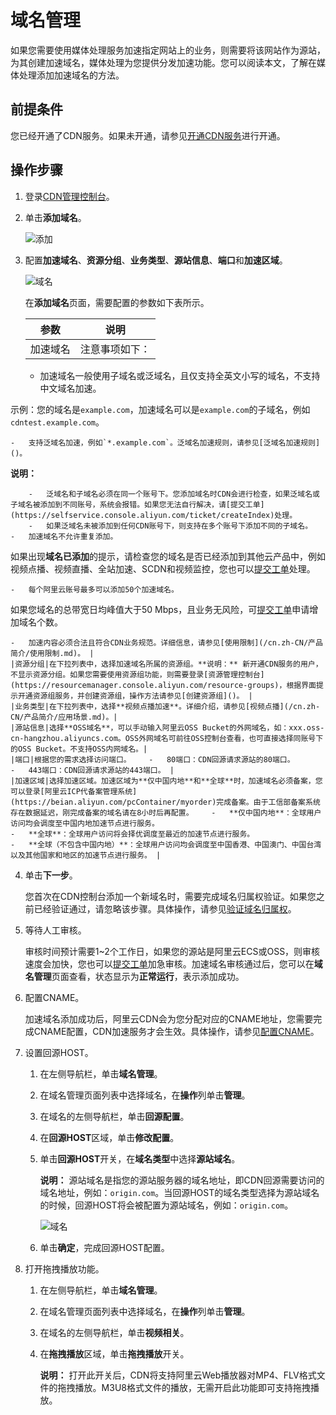# 域名管理

如果您需要使用媒体处理服务加速指定网站上的业务，则需要将该网站作为源站，为其创建加速域名，媒体处理为您提供分发加速功能。您可以阅读本文，了解在媒体处理添加加速域名的方法。

## 前提条件

您已经开通了CDN服务。如果未开通，请参见[开通CDN服务](https://help.aliyun.com/document_detail/27272.htm#task-187531)进行开通。

## 操作步骤

1.  登录[CDN管理控制台](https://cdn.console.aliyun.com/domain/list)。
2.  单击**添加域名**。

    ![添加](https://static-aliyun-doc.oss-accelerate.aliyuncs.com/assets/img/zh-CN/5682825161/p245851.png)

3.  配置**加速域名**、**资源分组**、**业务类型**、**源站信息**、**端口**和**加速区域**。

    ![域名](https://static-aliyun-doc.oss-accelerate.aliyuncs.com/assets/img/zh-CN/5682825161/p246149.png)

    在**添加域名**页面，需要配置的参数如下表所示。

    |参数|说明|
    |--|--|
    |加速域名|注意事项如下：

    -   加速域名一般使用子域名或泛域名，且仅支持全英文小写的域名，不支持中文域名加速。

示例：您的域名是`example.com`，加速域名可以是`example.com`的子域名，例如`cdntest.example.com`。

    -   支持泛域名加速，例如`*.example.com`。泛域名加速规则，请参见[泛域名加速规则]()。

**说明：**

        -   泛域名和子域名必须在同一个账号下。您添加域名时CDN会进行检查，如果泛域名或子域名被添加到不同账号，系统会报错。如果您无法自行解决，请[提交工单](https://selfservice.console.aliyun.com/ticket/createIndex)处理。
        -   如果泛域名未被添加到任何CDN账号下，则支持在多个账号下添加不同的子域名。
    -   加速域名不允许重复添加。

如果出现**域名已添加**的提示，请检查您的域名是否已经添加到其他云产品中，例如视频点播、视频直播、全站加速、SCDN和视频监控，您也可以[提交工单](https://selfservice.console.aliyun.com/ticket/createIndex)处理。

    -   每个阿里云账号最多可以添加50个加速域名。

如果您域名的总带宽日均峰值大于50 Mbps，且业务无风险，可[提交工单](https://selfservice.console.aliyun.com/ticket/createIndex)申请增加域名个数。

    -   加速内容必须合法且符合CDN业务规范。详细信息，请参见[使用限制](/cn.zh-CN/产品简介/使用限制.md)。 |
    |资源分组|在下拉列表中，选择加速域名所属的资源组。**说明：** 新开通CDN服务的用户，不显示资源分组。如果您需要使用资源组功能，则需要登录[资源管理控制台](https://resourcemanager.console.aliyun.com/resource-groups)，根据界面提示开通资源组服务，并创建资源组，操作方法请参见[创建资源组]()。 |
    |业务类型|在下拉列表中，选择**视频点播加速**。详细介绍，请参见[视频点播](/cn.zh-CN/产品简介/应用场景.md)。|
    |源站信息|选择**OSS域名**，可以手动输入阿里云OSS Bucket的外网域名，如：xxx.oss-cn-hangzhou.aliyuncs.com。OSS外网域名可前往OSS控制台查看，也可直接选择同账号下的OSS Bucket。不支持OSS内网域名。|
    |端口|根据您的需求选择访问端口。    -   80端口：CDN回源请求源站的80端口。
    -   443端口：CDN回源请求源站的443端口。 |
    |加速区域|选择加速区域。加速区域为**仅中国内地**和**全球**时，加速域名必须备案，您可以登录[阿里云ICP代备案管理系统](https://beian.aliyun.com/pcContainer/myorder)完成备案。由于工信部备案系统存在数据延迟，刚完成备案的域名请在8小时后再配置。    -   **仅中国内地**：全球用户访问均会调度至中国内地加速节点进行服务。
    -   **全球**：全球用户访问将会择优调度至最近的加速节点进行服务。
    -   **全球（不包含中国内地）**：全球用户访问均会调度至中国香港、中国澳门、中国台湾以及其他国家和地区的加速节点进行服务。 |

4.  单击**下一步**。

    您首次在CDN控制台添加一个新域名时，需要完成域名归属权验证。如果您之前已经验证通过，请忽略该步骤。具体操作，请参见[验证域名归属权]()。

5.  等待人工审核。

    审核时间预计需要1~2个工作日，如果您的源站是阿里云ECS或OSS，则审核速度会加快，您也可以[提交工单](https://selfservice.console.aliyun.com/ticket/createIndex)加急审核。加速域名审核通过后，您可以在**域名管理**页面查看，状态显示为**正常运行**，表示添加成功。

6.  配置CNAME。

    加速域名添加成功后，阿里云CDN会为您分配对应的CNAME地址，您需要完成CNAME配置，CDN加速服务才会生效。具体操作，请参见[配置CNAME](/cn.zh-CN/快速入门/配置CNAME.md)。

7.  设置回源HOST。
    1.  在左侧导航栏，单击**域名管理**。
    2.  在域名管理页面列表中选择域名，在**操作**列单击**管理**。
    3.  在域名的左侧导航栏，单击**回源配置**。
    4.  在**回源HOST**区域，单击**修改配置**。
    5.  单击**回源HOST**开关，在**域名类型**中选择**源站域名**。

        **说明：** 源站域名是指您的源站服务器的域名地址，即CDN回源需要访问的域名地址，例如：`origin.com`。当回源HOST的域名类型选择为源站域名的时候，回源HOST将会被配置为源站域名，例如：`origin.com`。

        ![域名](https://static-aliyun-doc.oss-accelerate.aliyuncs.com/assets/img/zh-CN/5682825161/p247264.png)

    6.  单击**确定**，完成回源HOST配置。
8.  打开拖拽播放功能。
    1.  在左侧导航栏，单击**域名管理**。
    2.  在域名管理页面列表中选择域名，在**操作**列单击**管理**。
    3.  在域名的左侧导航栏，单击**视频相关**。
    4.  在**拖拽播放**区域，单击**拖拽播放**开关。

        **说明：** 打开此开关后，CDN将支持阿里云Web播放器对MP4、FLV格式文件的拖拽播放。M3U8格式文件的播放，无需开启此功能即可支持拖拽播放。


